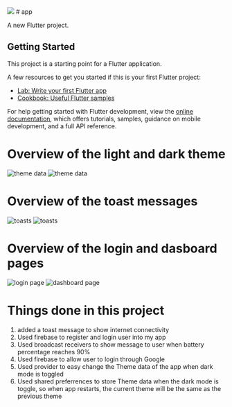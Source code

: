 <img src="https://t.bkit.co/w_668d4fa89c4a8.gif" />
# app

A new Flutter project.

## Getting Started

This project is a starting point for a Flutter application.

A few resources to get you started if this is your first Flutter project:

- [Lab: Write your first Flutter app](https://docs.flutter.dev/get-started/codelab)
- [Cookbook: Useful Flutter samples](https://docs.flutter.dev/cookbook)

For help getting started with Flutter development, view the
[online documentation](https://docs.flutter.dev/), which offers tutorials,
samples, guidance on mobile development, and a full API reference.

# Overview of the light and dark theme

![theme data](./assets/light.png) ![theme data](./assets/dark.png)

# Overview of the toast messages

![toasts](./assets/toast1.png) ![toasts](./assets/toast2.png)

# Overview of the login and dasboard pages

![login page](./assets/loginPage.png) ![dashboard page](./assets/dashboard.png)

# Things done in this project

1. added a toast message to show internet connectivity
2. Used firebase to register and login user into my app
3. Used broadcast receivers to show message to user when battery percentage reaches 90%
4. Used firebase to allow user to login through Google
5. Used provider to easy change the Theme data of the app when dark mode is toggled
6. Used shared preferrences to store Theme data when the dark mode is toggle, so when app restarts, the current theme will be the same as the previous theme
